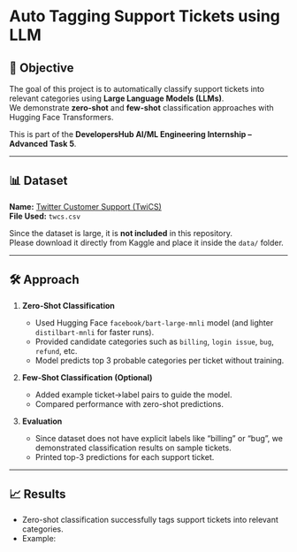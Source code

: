 # Auto Tagging Support Tickets using LLM

## 📌 Objective
The goal of this project is to automatically classify support tickets into relevant categories using **Large Language Models (LLMs)**.  
We demonstrate **zero-shot** and **few-shot** classification approaches with Hugging Face Transformers.

This is part of the **DevelopersHub AI/ML Engineering Internship – Advanced Task 5**.

---

## 📊 Dataset
**Name:** [Twitter Customer Support (TwiCS)](https://www.kaggle.com/datasets/thoughtvector/customer-support-on-twitter)  
**File Used:** `twcs.csv`  

Since the dataset is large, it is **not included** in this repository.  
Please download it directly from Kaggle and place it inside the `data/` folder.

---

## 🛠 Approach
1. **Zero-Shot Classification**  
   - Used Hugging Face `facebook/bart-large-mnli` model (and lighter `distilbart-mnli` for faster runs).  
   - Provided candidate categories such as `billing`, `login issue`, `bug`, `refund`, etc.  
   - Model predicts top 3 probable categories per ticket without training.  

2. **Few-Shot Classification (Optional)**  
   - Added example ticket→label pairs to guide the model.  
   - Compared performance with zero-shot predictions.  

3. **Evaluation**  
   - Since dataset does not have explicit labels like “billing” or “bug”, we demonstrated classification results on sample tickets.  
   - Printed top-3 predictions for each support ticket.  

---

## 📈 Results
- Zero-shot classification successfully tags support tickets into relevant categories.  
- Example:
